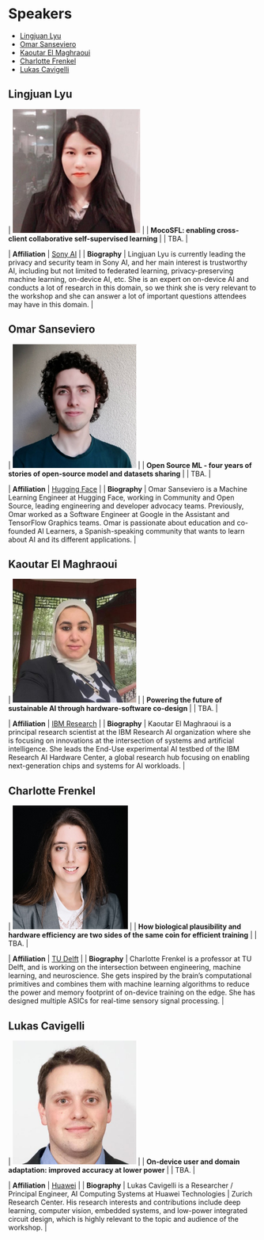 
# Speakers

- [Lingjuan Lyu](#lingjuan-lyu)
- [Omar Sanseviero](#omar-sanseviero)
- [Kaoutar El Maghraoui](#kaoutar-el-Maghraoui)
- [Charlotte Frenkel](#charlotte-frenkel)
- [Lukas Cavigelli](#lukas-cavigelli)


## Lingjuan Lyu

| <img src="/speakers_pictures/Lingjuan_Lyu.jpeg" alt="Lingjuan Lyu" height="250px" /> |
| **MocoSFL: enabling cross-client collaborative self-supervised learning** |
| TBA. |

| **Affiliation** | [Sony AI](https://sites.google.com/view/lingjuan-lyu) |
| **Biography** | Lingjuan Lyu is currently leading the privacy and security team in Sony AI, and her main interest is trustworthy AI, including but not limited to federated learning, privacy-preserving machine learning, on-device AI, etc. She is an expert on on-device AI and conducts a lot of research in this domain, so we think she is very relevant to the workshop and she can answer a lot of important questions attendees may have in this domain. |


## Omar Sanseviero

| <img src="/speakers_pictures/omar.jpeg" alt="Omar Sanseviero" height="250px" /> |
| **Open Source ML - four years of stories of open-source model and datasets sharing** |
| TBA. |

| **Affiliation** | [Hugging Face](https://osanseviero.github.io/hackerllama/) |
| **Biography** |  Omar Sanseviero is a Machine Learning Engineer at Hugging Face, working in Community and Open Source, leading engineering and developer advocacy teams. Previously, Omar worked as a Software Engineer at Google in the Assistant and TensorFlow Graphics teams. Omar is passionate about education and co-founded AI Learners, a Spanish-speaking community that wants to learn about AI and its different applications. | 


## Kaoutar El Maghraoui

| <img src="/speakers_pictures/kaoutar.jpeg" alt="Kaoutar El Maghraoui" height="250px" /> |
| **Powering the future of sustainable AI through hardware-software co-design** |
| TBA. |

| **Affiliation** | [IBM Research](https://researcher.watson.ibm.com/researcher/view.php?person=us-kelmaghr) |
| **Biography** |  Kaoutar El Maghraoui is a principal research scientist at the IBM Research AI organization where she is focusing on innovations at the intersection of systems and artificial intelligence. She leads the End-Use experimental AI testbed of the IBM Research AI Hardware Center, a global research hub focusing on enabling next-generation chips and systems for AI workloads. | 

## Charlotte Frenkel

| <img src="/speakers_pictures/charlotte.jpeg" alt="Charlotte Frenkel" height="250px" /> |
| **How biological plausibility and hardware efficiency are two sides of the same coin for efficient training** |
| TBA. |

| **Affiliation** | [TU Delft](https://chfrenkel.github.io/) |
| **Biography** |  Charlotte Frenkel is a professor at TU Delft, and is working on the intersection between engineering, machine learning, and neuroscience. She gets inspired by the brain’s computational primitives and combines them with machine learning algorithms to reduce the power and memory footprint of on-device training on the edge. She has designed multiple ASICs for real-time sensory signal processing. | 

## Lukas Cavigelli

| <img src="/speakers_pictures/lukas.jpeg" alt="Lukas Cavigelli" height="250px" /> |
| **On-device user and domain adaptation: improved accuracy at lower power** |
| TBA. |

| **Affiliation** | [Huawei](https://ieeexplore.ieee.org/author/37085869238) |
| **Biography** | Lukas Cavigelli is a Researcher / Principal Engineer, AI Computing Systems at Huawei Technologies | Zurich Research Center. His research interests and contributions include deep learning, computer vision, embedded systems, and low-power integrated circuit design, which is highly relevant to the topic and audience of the workshop. | 
